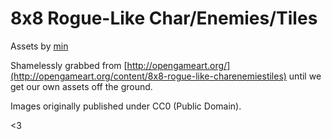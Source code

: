 # 8x8 Rogue-Like Char/Enemies/Tiles

Assets by [min](http://opengameart.org/users/min)

Shamelessly grabbed from [http://opengameart.org/](http://opengameart.org/content/8x8-rogue-like-charenemiestiles) until we get our own assets off the ground.

Images originally published under CC0 (Public Domain).

<3
